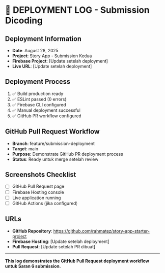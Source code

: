 # 🚀 DEPLOYMENT LOG - Submission Dicoding

## Deployment Information
- **Date**: August 28, 2025
- **Project**: Story App - Submission Kedua
- **Firebase Project**: [Update setelah deployment]
- **Live URL**: [Update setelah deployment]

## Deployment Process
1. ✅ Build production ready
2. ✅ ESLint passed (0 errors)
3. ✅ Firebase CLI configured
4. ✅ Manual deployment successful
5. ✅ GitHub PR workflow configured

## GitHub Pull Request Workflow
- **Branch**: feature/submission-deployment
- **Target**: main
- **Purpose**: Demonstrate GitHub PR deployment process
- **Status**: Ready untuk merge setelah review

## Screenshots Checklist
- [ ] GitHub Pull Request page
- [ ] Firebase Hosting console
- [ ] Live application running
- [ ] GitHub Actions (jika configured)

## URLs
- **GitHub Repository**: https://github.com/rahmatez/story-app-starter-project
- **Firebase Hosting**: [Update setelah deployment]
- **Pull Request**: [Update setelah PR dibuat]

---

**This log demonstrates the GitHub Pull Request deployment workflow untuk Saran 6 submission.**
